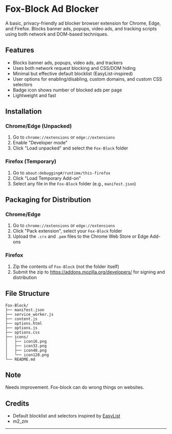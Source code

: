 
# Fox-Block Ad Blocker

A basic, privacy-friendly ad blocker browser extension for Chrome, Edge, and Firefox. Blocks banner ads, popups, video ads, and tracking scripts using both network and DOM-based techniques.

## Features
- Blocks banner ads, popups, video ads, and trackers
- Uses both network request blocking and CSS/DOM hiding
- Minimal but effective default blocklist (EasyList-inspired)
- User options for enabling/disabling, custom domains, and custom CSS selectors
- Badge icon shows number of blocked ads per page
- Lightweight and fast

## Installation

### Chrome/Edge (Unpacked)
1. Go to `chrome://extensions` or `edge://extensions`
2. Enable "Developer mode"
3. Click "Load unpacked" and select the `Fox-Block` folder

### Firefox (Temporary)
1. Go to `about:debugging#/runtime/this-firefox`
2. Click "Load Temporary Add-on"
3. Select any file in the `Fox-Block` folder (e.g., `manifest.json`)

## Packaging for Distribution

### Chrome/Edge
1. Go to `chrome://extensions` or `edge://extensions`
2. Click "Pack extension", select your `Fox-Block` folder
3. Upload the `.crx` and `.pem` files to the Chrome Web Store or Edge Add-ons

### Firefox
1. Zip the contents of `Fox-Block` (not the folder itself)
2. Submit the zip to https://addons.mozilla.org/developers/ for signing and distribution

## File Structure
```
Fox-Block/
├── manifest.json
├── service_worker.js
├── content.js
├── options.html
├── options.js
├── options.css
├── icons/
│   ├── icon16.png
│   ├── icon32.png
│   ├── icon48.png
│   └── icon128.png
└── README.md
```

## Note
Needs improvement. Fox-block can do wrong things on websites.


## Credits
- Default blocklist and selectors inspired by [EasyList](https://easylist.to/)
- m2_zm
---
